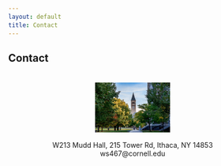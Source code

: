 ```yaml
---
layout: default
title: Contact
---
```


## Contact

<div style="text-align: center;">
    <img src="cornell.jpeg" alt="Cornell University" class="cornell-pic" style="width: 30%; height: auto; margin-top: 20px; border-radius: 0 !important; clip-path: none !important;">
    <p>W213 Mudd Hall, 215 Tower Rd, Ithaca, NY 14853<br>
    ws467@cornell.edu</p>
</div>
